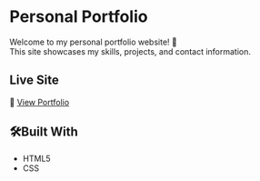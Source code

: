 # Personal Portfolio

Welcome to my personal portfolio website! 👋  
This site showcases my skills, projects, and contact information.

##  Live Site

🔗 [View Portfolio](https://harshpreet-1313.github.io/personal-portfolio/)

## 🛠Built With

- HTML5
- CSS


